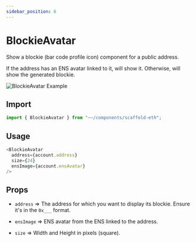 ```yaml
---
sidebar_position: 6
---
```


# BlockieAvatar

Show a blockie (bar code profile icon) component for a public address.

If the address has an ENS avatar linked to it, will show it. Otherwise, will show the generated blockie.

![BlockieAvatar Example](/img/BlockieAvatar.png)

## Import

```ts
import { BlockieAvatar } from "~~/components/scaffold-eth";
```

## Usage

```ts
<BlockieAvatar
  address={account.address}
  size={24}
  ensImage={account.ensAvatar}
/>
```

## Props

- `address` => The address for which you want to display its blockie. Ensure it's in the `0x___` format.

- `ensImage` => ENS avatar from the ENS linked to the address.

- `size` => Width and Height in pixels (square).
